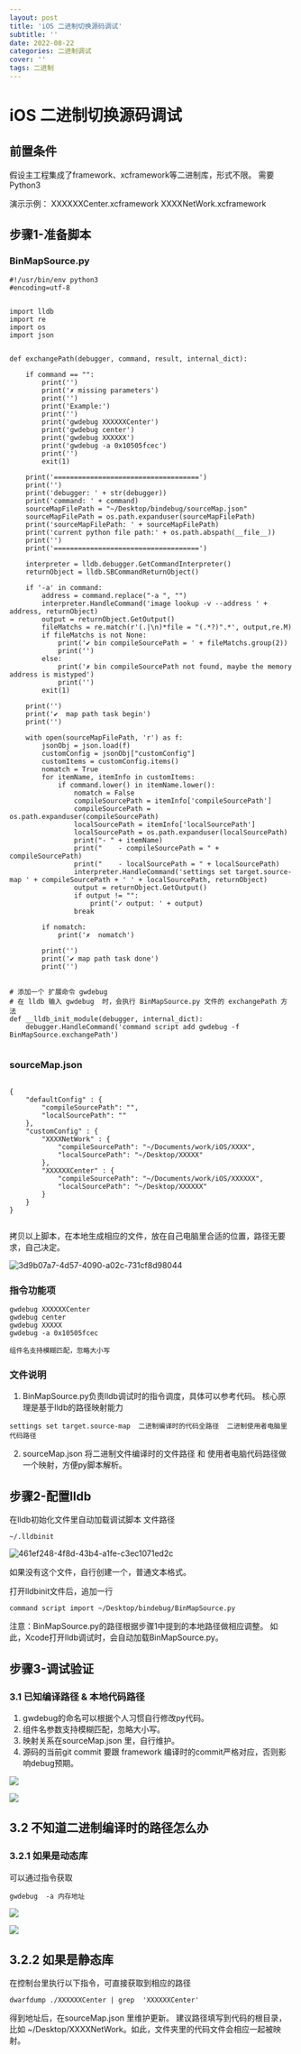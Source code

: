 ```yaml
---
layout: post
title: 'iOS 二进制切换源码调试'
subtitle: ''
date: 2022-08-22
categories: 二进制调试
cover: ''
tags: 二进制
---
```



# iOS 二进制切换源码调试


## 前置条件

假设主工程集成了framework、xcframework等二进制库，形式不限。
需要Python3

演示示例：
XXXXXXCenter.xcframework
XXXXNetWork.xcframework

## 步骤1-准备脚本

### BinMapSource.py

```
#!/usr/bin/env python3
#encoding=utf-8


import lldb
import re
import os
import json


def exchangePath(debugger, command, result, internal_dict):

    if command == "": 
        print('')
        print('✗ missing parameters')
        print('')
        print('Example:')
        print('')
        print('gwdebug XXXXXXCenter')
        print('gwdebug center')
        print('gwdebug XXXXXX')
        print('gwdebug -a 0x10505fcec')
        print('')
        exit(1)

    print('====================================')
    print('')
    print('debugger: ' + str(debugger))
    print('command: ' + command)
    sourceMapFilePath = "~/Desktop/bindebug/sourceMap.json"
    sourceMapFilePath = os.path.expanduser(sourceMapFilePath)
    print('sourceMapFilePath: ' + sourceMapFilePath)
    print('current python file path:' + os.path.abspath(__file__))
    print('')
    print('====================================')

    interpreter = lldb.debugger.GetCommandInterpreter()
    returnObject = lldb.SBCommandReturnObject()
    
    if '-a' in command:
        address = command.replace("-a ", "")
        interpreter.HandleCommand('image lookup -v --address ' + address, returnObject)
        output = returnObject.GetOutput()
        fileMatchs = re.match(r'(.|\n)*file = "(.*?)".*', output,re.M)
        if fileMatchs is not None:
            print('✔ bin compileSourcePath = ' + fileMatchs.group(2))
            print('')
        else:
            print('✗ bin compileSourcePath not found, maybe the memory address is mistyped')
            print('')
        exit(1)

    print('')
    print('✔  map path task begin')
    print('')

    with open(sourceMapFilePath, 'r') as f:
        jsonObj = json.load(f)
        customConfig = jsonObj["customConfig"]
        customItems = customConfig.items()
        nomatch = True
        for itemName, itemInfo in customItems:
            if command.lower() in itemName.lower():
                nomatch = False
                compileSourcePath = itemInfo['compileSourcePath']
                compileSourcePath = os.path.expanduser(compileSourcePath)
                localSourcePath = itemInfo['localSourcePath']
                localSourcePath = os.path.expanduser(localSourcePath)
                print("- " + itemName)
                print("    - compileSourcePath = " + compileSourcePath)
                print("    - localSourcePath = " + localSourcePath)
                interpreter.HandleCommand('settings set target.source-map ' + compileSourcePath + ' ' + localSourcePath, returnObject)
                output = returnObject.GetOutput()
                if output != "":
                    print('✓ output: ' + output)
                break

        if nomatch:
            print('✗  nomatch')

        print('')
        print('✔ map path task done')
        print('')

      
# 添加一个 扩展命令 gwdebug
# 在 lldb 输入 gwdebug  时，会执行 BinMapSource.py 文件的 exchangePath 方法
def __lldb_init_module(debugger, internal_dict):
    debugger.HandleCommand('command script add gwdebug -f BinMapSource.exchangePath')


```

### sourceMap.json

```

{
	"defaultConfig" : {
		"compileSourcePath": "",
		"localSourcePath": ""
	},
	"customConfig" : {
		"XXXXNetWork" : {
			"compileSourcePath": "~/Documents/work/iOS/XXXX",
			"localSourcePath": "~/Desktop/XXXXX"
		},
		"XXXXXXCenter" : {
			"compileSourcePath": "~/Documents/work/iOS/XXXXXX",
			"localSourcePath": "~/Desktop/XXXXXX"
		}
	}
}


```

拷贝以上脚本，在本地生成相应的文件，放在自己电脑里合适的位置，路径无要求，自己决定。

![3d9b07a7-4d57-4090-a02c-731cf8d98044](../../../assets/img/16611504289475/3d9b07a7-4d57-4090-a02c-731cf8d98044.png)



### 指令功能项

```
gwdebug XXXXXXCenter
gwdebug center
gwdebug XXXXX
gwdebug -a 0x10505fcec

组件名支持模糊匹配，忽略大小写

```

### 文件说明

1. BinMapSource.py负责lldb调试时的指令调度，具体可以参考代码。
核心原理是基于lldb的路径映射能力
```
settings set target.source-map  二进制编译时的代码全路径  二进制使用者电脑里代码路径
```
2. sourceMap.json 将二进制文件编译时的文件路径 和 使用者电脑代码路径做一个映射，方便py脚本解析。

## 步骤2-配置lldb

在lldb初始化文件里自动加载调试脚本
文件路径

```
~/.lldbinit
```

![461ef248-4f8d-43b4-a1fe-c3ec1071ed2c](../../../assets/img/16611504289475/461ef248-4f8d-43b4-a1fe-c3ec1071ed2c.png)

如果没有这个文件，自行创建一个，普通文本格式。

打开lldbinit文件后，追加一行
```
command script import ~/Desktop/bindebug/BinMapSource.py
```

注意：BinMapSource.py的路径根据步骤1中提到的本地路径做相应调整。
如此，Xcode打开lldb调试时，会自动加载BinMapSource.py。

## 步骤3-调试验证

### 3.1 已知编译路径 & 本地代码路径

1. gwdebug的命名可以根据个人习惯自行修改py代码。
2. 组件名参数支持模糊匹配，忽略大小写。
3. 映射关系在sourceMap.json 里，自行维护。
4. 源码的当前git commit 要跟 framework 编译时的commit严格对应，否则影响debug预期。

![](../../../assets/img/16611504289475/16652143108470.jpg)

![](../../../assets/img/16611504289475/16652145021650.jpg)


## 3.2 不知道二进制编译时的路径怎么办

### 3.2.1 如果是动态库

可以通过指令获取
```
gwdebug  -a 内存地址
```

![](../../../assets/img/16611504289475/16652146425807.jpg)


![](../../../assets/img/16611504289475/16652147222203.jpg)


## 3.2.2 如果是静态库

在控制台里执行以下指令，可直接获取到相应的路径

```
dwarfdump ./XXXXXXCenter | grep  'XXXXXXCenter'
```

得到地址后，在sourceMap.json 里维护更新。
建议路径填写到代码的根目录，比如 ~/Desktop/XXXXNetWork。如此，文件夹里的代码文件会相应一起被映射。